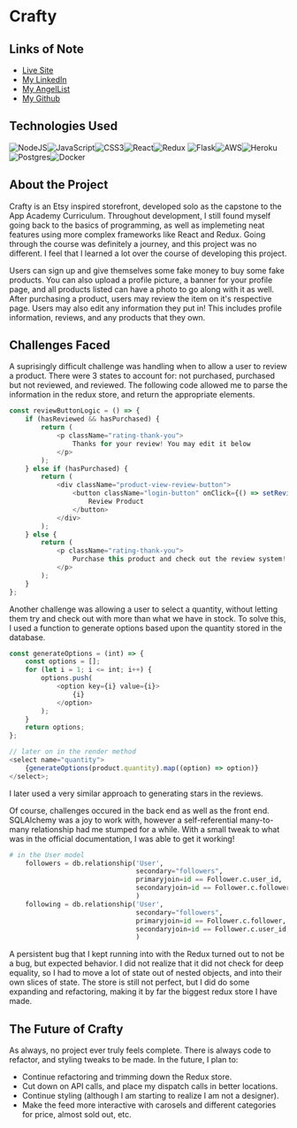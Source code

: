 # Crafty

## Links of Note
- [Live Site](http://crafty-app.herokuapp.com/)
- [My LinkedIn](https://www.linkedin.com/in/jacob-grooms/)
- [My AngelList](https://angel.co/u/jacob-grooms)
- [My Github](https://github.com/j-grooms)

## Technologies Used

<img alt="NodeJS" src="https://img.shields.io/badge/node.js%20-%2343853D.svg?&style=for-the-badge&logo=node.js&logoColor=white"/><img alt="JavaScript" src="https://img.shields.io/badge/javascript%20-%23323330.svg?&style=for-the-badge&logo=javascript&logoColor=%23F7DF1E"/><img alt="CSS3" src="https://img.shields.io/badge/css3%20-%231572B6.svg?&style=for-the-badge&logo=css3&logoColor=white"/><img alt="React" src="https://img.shields.io/badge/react%20-%2320232a.svg?&style=for-the-badge&logo=react&logoColor=%2361DAFB"/><img alt="Redux" src="https://img.shields.io/badge/redux%20-%23593d88.svg?&style=for-the-badge&logo=redux&logoColor=white"/>
<img alt="Flask" src="https://img.shields.io/badge/flask%20-%23000.svg?&style=for-the-badge&logo=flask&logoColor=white"/><img alt="AWS" src="https://img.shields.io/badge/AWS%20-%23FF9900.svg?&style=for-the-badge&logo=amazon-aws&logoColor=white"/><img alt="Heroku" src="https://img.shields.io/badge/heroku%20-%23430098.svg?&style=for-the-badge&logo=heroku&logoColor=white"/><img alt="Postgres" src ="https://img.shields.io/badge/postgres-%23316192.svg?&style=for-the-badge&logo=postgresql&logoColor=white"/><img alt="Docker" src="https://img.shields.io/badge/docker%20-%230db7ed.svg?&style=for-the-badge&logo=docker&logoColor=white"/>

## About the Project

Crafty is an Etsy inspired storefront, developed solo as the capstone to the App Academy Curriculum. Throughout development, I still found myself going back to the basics of programming, as well as implemeting neat features using more complex frameworks like React and Redux. Going through the course was definitely a journey, and this project was no different. I feel that I learned a lot over the course of developing this project.

Users can sign up and give themselves some fake money to buy some fake products. You can also upload a profile picture, a banner for your profile page, and all products listed can have a photo to go along with it as well. After purchasing a product, users may review the item on it's respective page. Users may also edit any information they put in! This includes profile information, reviews, and any products that they own.

## Challenges Faced

A suprisingly difficult challenge was handling when to allow a user to review a product. There were 3 states to account for: not purchased, purchased but not reviewed, and reviewed. The following code allowed me to parse the information in the redux store, and return the appropriate elements.

```js
const reviewButtonLogic = () => {
	if (hasReviewed && hasPurchased) {
		return (
			<p className="rating-thank-you">
				Thanks for your review! You may edit it below
			</p>
		);
	} else if (hasPurchased) {
		return (
			<div className="product-view-review-button">
				<button className="login-button" onClick={() => setReviewing(true)}>
					Review Product
				</button>
			</div>
		);
	} else {
		return (
			<p className="rating-thank-you">
				Purchase this product and check out the review system!
			</p>
		);
	}
};
```

Another challenge was allowing a user to select a quantity, without letting them try and check out with more than what we have in stock. To solve this, I used a function to generate options based upon the quantity stored in the database.

```js
const generateOptions = (int) => {
	const options = [];
	for (let i = 1; i <= int; i++) {
		options.push(
			<option key={i} value={i}>
				{i}
			</option>
		);
	}
	return options;
};

// later on in the render method
<select name="quantity">
	{generateOptions(product.quantity).map((option) => option)}
</select>;
```

I later used a very similar approach to generating stars in the reviews.

Of course, challenges occured in the back end as well as the front end. SQLAlchemy was a joy to work with, however a self-referential many-to-many relationship had me stumped for a while. With a small tweak to what was in the official documentation, I was able to get it working!

```py
# in the User model
    followers = db.relationship('User',
                                secondary="followers",
                                primaryjoin=id == Follower.c.user_id,
                                secondaryjoin=id == Follower.c.follower,
                                )
    following = db.relationship('User',
                                secondary="followers",
                                primaryjoin=id == Follower.c.follower,
                                secondaryjoin=id == Follower.c.user_id,
                                )
```

A persistent bug that I kept running into with the Redux turned out to not be a bug, but expected behavior. I did not realize that it did not check for deep equality, so I had to move a lot of state out of nested objects, and into their own slices of state. The store is still not perfect, but I did do some expanding and refactoring, making it by far the biggest redux store I have made.

## The Future of Crafty
As always, no project ever truly feels complete. There is always code to refactor, and styling tweaks to be made. In the future, I plan to:
- Continue refactoring and trimming down the Redux store.
- Cut down on API calls, and place my dispatch calls in better locations.
- Continue styling (although I am starting to realize I am not a designer).
- Make the feed more interactive with carosels and different categories for price, almost sold out, etc.

